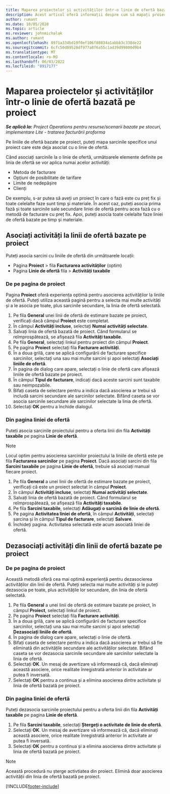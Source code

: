 ```yaml
---
title: Maparea proiectelor și activităților într-o linie de ofertă bazată pe proiect
description: Acest articol oferă informații despre cum să mapați proiecte și sarcini la o linie de activități bazată pe proiect.
author: rumant
ms.date: 10/05/2020
ms.topic: article
ms.reviewer: johnmichalak
ms.author: rumant
ms.openlocfilehash: 8971a334bd19f0ef106f88034a1abbb3c338de22
ms.sourcegitcommit: 6cfc50d89528df977a8f6a55c1ad39d99800d9b4
ms.translationtype: MT
ms.contentlocale: ro-RO
ms.lasthandoff: 06/03/2022
ms.locfileid: "8917177"
---
```

# <a name="map-projects-and-tasks-to-a-project-based-quote-line"></a>Maparea proiectelor și activităților într-o linie de ofertă bazată pe proiect

_**Se aplică la:** Project Operations pentru resurse/scenarii bazate pe stocuri, implementare Lite - tratarea facturării proforma_

Pe liniile de ofertă bazate pe proiect, puteți mapa sarcinile specifice unui proiect care este deja asociat cu o linie de ofertă.

Când asociați sarcinile la o linie de ofertă, următoarele elemente definite pe linia de ofertă se vor aplica numai acelor activități:

- Metoda de facturare
- Opțiuni de posibilitate de tarifare
- Limite de nedepășire
- Clienți

De exemplu, s-ar putea să aveți un proiect în care o fază este cu preț fix și toate celelalte faze sunt timp și materiale. În acest caz, puteți asocia prima fază și toate sarcinile sale secundare liniei de ofertă pentru acea fază cu o metodă de facturare cu preț fix. Apoi, puteți asocia toate celelalte faze liniei de ofertă bazate pe timp și materiale.

## <a name="associate-tasks-to-project-based-quote-lines"></a>Asociați activități la linii de ofertă bazate pe proiect

Puteți asocia sarcini cu liniile de ofertă din următoarele locații:

- Pagina **Proiect** > fila **Facturarea activităților** (optim)
- Pagina **Linie de ofertă** fila > **Activități taxabile** 

### <a name="from-the-project-page"></a>De pe pagina de proiect

Pagina **Proiect** oferă experiența optimă pentru asocierea activităților la liniile de ofertă. Puteți utiliza această pagină pentru a selecta mai multe activități și a le asocia pe toate, plus sarcinile secundare, la linia de ofertă selectată.

1. Pe fila **General** unei linii de ofertă de estimare bazate pe proiect, verificați dacă câmpul **Proiect** este completat.
2. În câmpul **Activități incluse**, selectați **Numai activități selectate**.
3. Salvați linia de ofertă bazată de proiect. Când formularul se reîmprospătează, se afișează fila **Activități taxabile**.
4. Pe fila **General**, selectați linkul pentru proiect din câmpul **Proiect**.
5. Pe pagina **Proiect** selectați fila **Facturare activități**.
6. În a doua grilă, care se aplică configurării de facturare specifice sarcinilor, selectați una sau mai multe sarcini și apoi selectați **Asociați liniile de ofertă**.
7. În pagina de dialog care apare, selectați o linie de ofertă care afișează liniile de ofertă bazate pe proiect.
8. În câmpul **Tipul de facturare**, indicați dacă aceste sarcini sunt taxabile sau neimpozabile.
9. Bifați caseta de selectare pentru a indica dacă asocierea ar trebui să includă sarcini secundare ale sarcinilor selectate. Bifând caseta se vor asocia sarcinile secundare ale sarcinilor selectate la linia de ofertă.
10. Selectați **OK** pentru a închide dialogul.

### <a name="from-the-quote-line-page"></a>Din pagina liniei de ofertă

Puteți asocia sarcinile proiectului pentru a oferta linii din fila **Activități taxabile** pe pagina **Linie de ofertă**.

>[!NOTE]
>Locul optim pentru asocierea sarcinilor proiectului la liniile de ofertă este pe fila **Facturarea sarcinilor** pe pagina **Proiect**. Dacă asociați sarcini din fila **Sarcini taxabile** pe pagina **Linie de ofertă**, trebuie să asociați manual fiecare proiect.

1. Pe fila **General** a unei linii de ofertă de estimare bazate pe proiect, verificați că este un proiect selectat în câmpul **Proiect**.
2. În câmpul **Activități incluse**, selectați **Numai activități selectate**.
3. Salvați linia de ofertă bazată de proiect. Când formularul se reîmprospătează, se afișează fila **Activități taxabile**.
4. Pe fila **Sarcini taxabile**, selectați **Adăugați o sarcină de linie de ofertă**.
5. Pe pagina **Activitatea liniei de ofertă**, în câmpul **Activități**, selectați sarcina și în câmpul **Tipul de facturare**, selectați **Salvare**. 
6. Închideți pagina. Activitatea selectată este acum asociată liniei de ofertă.

## <a name="disassociate-tasks-from-projectbased-quote-lines"></a>Dezasociați activități din linii de ofertă bazate pe proiect

### <a name="from-the-project-page"></a>De pe pagina de proiect

Această metodă oferă cea mai optimă experiență pentru dezasocierea activităților din linii de ofertă. Puteți selecta mai multe activități și le puteți dezasocia pe toate, plus activitățile lor secundare, din linia de ofertă selectată.

1. Pe fila **General** a unei linii de ofertă de estimare bazate pe proiect, în câmpul **Proiect**, selectați linkul de proiect.
2. Pe pagina **Proiect** selectați fila **Facturare activități**.
3. În a doua grilă, care se aplică configurării de facturare specifice sarcinilor, selectați una sau mai multe sarcini și apoi selectați **Dezasociați liniile de ofertă**.
4. În pagina de dialog care apare, selectați o linie de ofertă.
5. Bifați caseta de selectare pentru a indica dacă asocierea ar trebui să fie eliminată din activitățile secundare ale activităților selectate. Bifând caseta se vor dezasocia sarcinile secundare ale sarcinilor selectate la linia de ofertă.
6. Selectați **OK**. Un mesaj de avertizare vă informează că, dacă eliminați această asociere, orice realitate înregistrată anterior în activitate ar putea fi inversată. 
7. Selectați **OK** pentru a continua și a elimina asocierea dintre activitate și linia de ofertă bazată pe proiect.

### <a name="from-the-quote-line-page"></a>Din pagina liniei de ofertă

Puteți dezasocia sarcinile proiectului pentru a oferta linii din fila **Activități taxabile** pe pagina **Linie de ofertă**.

1. Pe fila **Sarcini taxabile**, selectați **Ștergeți o activitate de linie de ofertă**.
2. Selectați **OK**. Un mesaj de avertizare vă informează că, dacă eliminați această asociere, orice realitate înregistrată anterior în activitate ar putea fi inversată. 
3. Selectați **OK** pentru a continua și a elimina asocierea dintre activitate și linia de ofertă bazată pe proiect.

>[!NOTE]
> Această procedură nu șterge activtiatea din proiect. Elimină doar asocierea activității din linia de ofertă bazată pe proiect.


[!INCLUDE[footer-include](../../includes/footer-banner.md)]